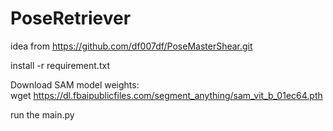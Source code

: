 # PoseRetriever
idea from https://github.com/df007df/PoseMasterShear.git  

install -r requirement.txt  

Download SAM model weights:  
wget https://dl.fbaipublicfiles.com/segment_anything/sam_vit_b_01ec64.pth  
  
run the main.py

